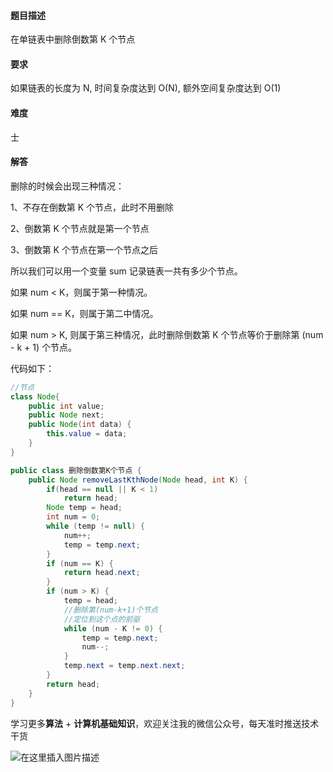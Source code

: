 #### 题目描述

在单链表中删除倒数第 K 个节点

#### 要求

如果链表的长度为 N, 时间复杂度达到 O(N), 额外空间复杂度达到 O(1)

#### 难度

士

#### 解答

删除的时候会出现三种情况：

1、不存在倒数第 K 个节点，此时不用删除

2、倒数第 K 个节点就是第一个节点

3、倒数第 K 个节点在第一个节点之后

所以我们可以用一个变量 sum 记录链表一共有多少个节点。

如果 num < K，则属于第一种情况。

如果 num == K，则属于第二中情况。

如果 num > K, 则属于第三种情况，此时删除倒数第 K 个节点等价于删除第 (num - k + 1) 个节点。

代码如下：

```java
//节点
class Node{
    public int value;
    public Node next;
    public Node(int data) {
        this.value = data;
    }
}

public class 删除倒数第K个节点 {
    public Node removeLastKthNode(Node head, int K) {
        if(head == null || K < 1)
            return head;
        Node temp = head;
        int num = 0;
        while (temp != null) {
            num++;
            temp = temp.next;
        }
        if (num == K) {
            return head.next;
        }
        if (num > K) {
            temp = head;
            //删除第(num-k+1)个节点
            //定位到这个点的前驱
            while (num - K != 0) {
                temp = temp.next;
                num--;
            }
            temp.next = temp.next.next;
        }
        return head;
    }
}
```

学习更多**算法** + **计算机基础知识**，欢迎关注我的微信公众号，每天准时推送技术干货

![在这里插入图片描述](https://img-blog.csdnimg.cn/20200306223728524.png?x-oss-process=image/watermark,type_ZmFuZ3poZW5naGVpdGk,shadow_10,text_aHR0cHM6Ly9ibG9nLmNzZG4ubmV0L20wXzM3OTA3Nzk3,size_16,color_FFFFFF,t_70)



